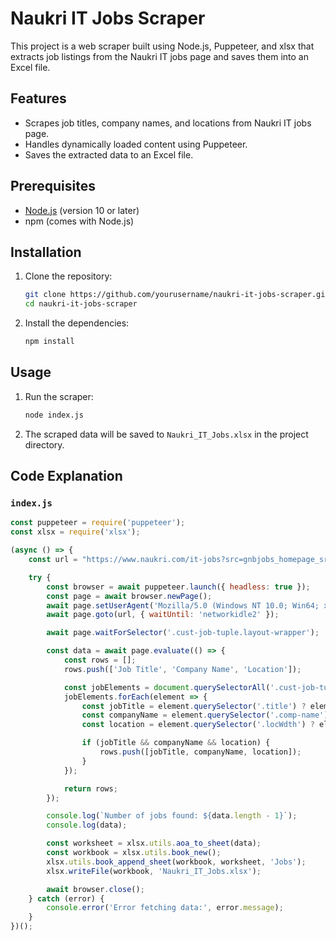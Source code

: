 # Naukri IT Jobs Scraper

This project is a web scraper built using Node.js, Puppeteer, and xlsx that extracts job listings from the Naukri IT jobs page and saves them into an Excel file.

## Features

- Scrapes job titles, company names, and locations from Naukri IT jobs page.
- Handles dynamically loaded content using Puppeteer.
- Saves the extracted data to an Excel file.

## Prerequisites

- [Node.js](https://nodejs.org/) (version 10 or later)
- npm (comes with Node.js)

## Installation

1. Clone the repository:
    ```sh
    git clone https://github.com/yourusername/naukri-it-jobs-scraper.git
    cd naukri-it-jobs-scraper
    ```

2. Install the dependencies:
    ```sh
    npm install
    ```

## Usage

1. Run the scraper:
    ```sh
    node index.js
    ```

2. The scraped data will be saved to `Naukri_IT_Jobs.xlsx` in the project directory.

## Code Explanation

### `index.js`

```javascript
const puppeteer = require('puppeteer');
const xlsx = require('xlsx');

(async () => {
    const url = "https://www.naukri.com/it-jobs?src=gnbjobs_homepage_srch";

    try {
        const browser = await puppeteer.launch({ headless: true });
        const page = await browser.newPage();
        await page.setUserAgent('Mozilla/5.0 (Windows NT 10.0; Win64; x64) AppleWebKit/537.36 (KHTML, like Gecko) Chrome/58.0.3029.110 Safari/537.36');
        await page.goto(url, { waitUntil: 'networkidle2' });

        await page.waitForSelector('.cust-job-tuple.layout-wrapper');

        const data = await page.evaluate(() => {
            const rows = [];
            rows.push(['Job Title', 'Company Name', 'Location']);

            const jobElements = document.querySelectorAll('.cust-job-tuple.layout-wrapper');
            jobElements.forEach(element => {
                const jobTitle = element.querySelector('.title') ? element.querySelector('.title').innerText.trim() : '';
                const companyName = element.querySelector('.comp-name') ? element.querySelector('.comp-name').innerText.trim() : '';
                const location = element.querySelector('.locWdth') ? element.querySelector('.locWdth').innerText.trim() : '';

                if (jobTitle && companyName && location) {
                    rows.push([jobTitle, companyName, location]);
                }
            });

            return rows;
        });

        console.log(`Number of jobs found: ${data.length - 1}`); 
        console.log(data); 

        const worksheet = xlsx.utils.aoa_to_sheet(data);
        const workbook = xlsx.utils.book_new();
        xlsx.utils.book_append_sheet(workbook, worksheet, 'Jobs');
        xlsx.writeFile(workbook, 'Naukri_IT_Jobs.xlsx');

        await browser.close();
    } catch (error) {
        console.error('Error fetching data:', error.message);
    }
})();
